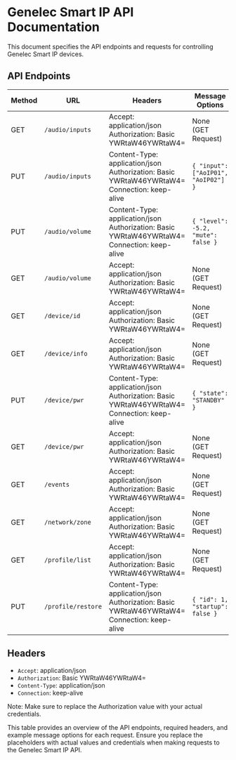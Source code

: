 # Genelec Smart IP API Documentation

This document specifies the API endpoints and requests for controlling Genelec Smart IP devices.

## API Endpoints

| Method | URL                                              | Headers                                                                                                            | Message Options                                      |
| ------ | ------------------------------------------------ | ------------------------------------------------------------------------------------------------------------------ | ---------------------------------------------------- |
| GET    | `/audio/inputs`                                 | Accept: application/json<br>Authorization: Basic YWRtaW46YWRtaW4=                                             | None (GET Request)                                   |
| PUT    | `/audio/inputs`                                 | Content-Type: application/json<br>Authorization: Basic YWRtaW46YWRtaW4=<br>Connection: keep-alive             | `{ "input": ["AoIP01", "AoIP02"] }`                  |
| PUT    | `/audio/volume`                                 | Content-Type: application/json<br>Authorization: Basic YWRtaW46YWRtaW4=<br>Connection: keep-alive             | `{ "level": -5.2, "mute": false }`                  |
| GET    | `/audio/volume`                                 | Accept: application/json<br>Authorization: Basic YWRtaW46YWRtaW4=                                             | None (GET Request)                                   |
| GET    | `/device/id`                                    | Accept: application/json<br>Authorization: Basic YWRtaW46YWRtaW4=                                             | None (GET Request)                                   |
| GET    | `/device/info`                                  | Accept: application/json<br>Authorization: Basic YWRtaW46YWRtaW4=                                             | None (GET Request)                                   |
| PUT    | `/device/pwr`                                  | Content-Type: application/json<br>Authorization: Basic YWRtaW46YWRtaW4=<br>Connection: keep-alive             | `{ "state": "STANDBY" }`                           |
| GET    | `/device/pwr`                                  | Accept: application/json<br>Authorization: Basic YWRtaW46YWRtaW4=                                             | None (GET Request)                                   |
| GET    | `/events`                                      | Accept: application/json<br>Authorization: Basic YWRtaW46YWRtaW4=                                             | None (GET Request)                                   |
| GET    | `/network/zone`                                | Accept: application/json<br>Authorization: Basic YWRtaW46YWRtaW4=                                             | None (GET Request)                                   |
| GET    | `/profile/list`                                | Accept: application/json<br>Authorization: Basic YWRtaW46YWRtaW4=                                             | None (GET Request)                                   |
| PUT    | `/profile/restore`                             | Content-Type: application/json<br>Authorization: Basic YWRtaW46YWRtaW4=<br>Connection: keep-alive             | `{ "id": 1, "startup": false }`                    |

## Headers

- `Accept`: application/json
- `Authorization`: Basic YWRtaW46YWRtaW4=
- `Content-Type`: application/json
- `Connection`: keep-alive

Note: Make sure to replace the Authorization value with your actual credentials.

This table provides an overview of the API endpoints, required headers, and example message options for each request. Ensure you replace the placeholders with actual values and credentials when making requests to the Genelec Smart IP API.
